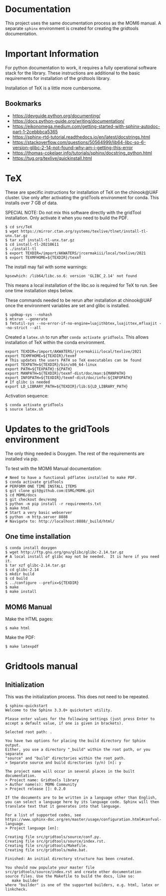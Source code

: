 # Documentation

This project uses the same documentation process as the MOM6 manual.
A separate `sphinx` environment is created for creating the gridtools
documentation.

# Important Information

For python documentation to work, it requires a fully operational 
software stack for the library.  These instructions are additional
to the basic requirements for installation of the gridtools
library.

Installation of TeX is a little more cumbersome.

## Bookmarks

 * https://devguide.python.org/documenting/
 * https://docs.python-guide.org/writing/documentation/
 * https://eikonomega.medium.com/getting-started-with-sphinx-autodoc-part-1-2cebbbca5365
 * https://sphinx-rtd-tutorial.readthedocs.io/en/latest/docstrings.html
 * https://stackoverflow.com/questions/50564999/lib64-libc-so-6-version-glibc-2-14-not-found-why-am-i-getting-this-error
 * https://thomas-cokelaer.info/tutorials/sphinx/docstring_python.html
 * https://tug.org/texlive/quickinstall.html

# TeX

These are specific instructions for installation of TeX on the chinook@UAF cluster.
Use only after activating the gridTools environment for conda.  This installs over
7 GB of data.

SPECIAL NOTE: Do not mix this software directly with the gridTool installation.
Only activate it when you need to build the PDF.

```
$ cd src/TeX
$ wget https://mirror.ctan.org/systems/texlive/tlnet/install-tl-unx.tar.gz
$ tar xzf install-tl-unx.tar.gz
$ cd install-tl-20210611
$ ./install-tl
$ export TEXDIR=/import/AKWATERS/jrcermakiii/local/texlive/2021
$ export TEXMFHOME=${TEXDIR}/texmf
```

The install may fail with some warnings:
```
kpsewhich: /lib64/libc.so.6: version 'GLIBC_2.14' not found
```
This means a local installation of the libc.so is required for TeX to run.  See one
time installation steps below.  

These commands needed to be rerun after installation at chinook@UAF once the
environment variables are set and glibc is installed.

```
$ updmap-sys --nohash
$ mtxrun --generate
$ fmtutil-sys --no-error-if-no-engine=luajithbtex,luajittex,mfluajit --no-strict --all
```

Created a `latex.sh` to run after `conda activate gridTools`.  This allows installation
of TeX within the conda environment.

```
export TEXDIR=/import/AKWATERS/jrcermakiii/local/texlive/2021
export TEXMFHOME=${TEXDIR}/texmf
# This updates the users PATH so TeX executables can be found
export TEXPATH=${TEXDIR}/bin/x86_64-linux
export PATH=${TEXPATH}:${PATH}
export MANPATH=${TEXDIR}/texmf-dist/doc/man:${MANPATH}
export INFOPATH=${TEXDIR}/texmf-dist/doc/info:${INFOPATH}
# If glibc is needed
export LD_LIBRARY_PATH=${TEXDIR}/lib:${LD_LIBRARY_PATH}
```

Activation sequence:
```
$ conda activate gridTools
$ source latex.sh
```

# Updates to the gridTools environment

The only thing needed is Doxygen.  The rest of the
requirements are installed via pip.

To test with the MOM6 Manual documentation:
```
# Need to have a functional pdflatex installed to make PDF.
$ conda activate gridTools
# PERFORM ONE TIME INSTALL ITEMS
$ git clone git@github.com:ESMG/MOM6.git
$ cd MOM6/docs
$ git checkout dev/esmg
$ python -m pip install -r requirements.txt
$ make html
# Start a very basic webserver
$ python -m http.server 8888
# Navigate to: http://localhost:8888/_build/html/
```

## One time installation

```
$ conda install doxygen
$ wget http://ftp.gnu.org/gnu/glibc/glibc-2.14.tar.gz
# A local install of glibc may not be needed.  It is here if you need it.
$ tar xzf glibc-2.14.tar.gz
$ cd glibc-2.14
$ mkdir build
$ cd build
$ ../configure --prefix=${TEXDIR}
$ make
$ make install
```

## MOM6 Manual

Make the HTML pages:
```
$ make html
```

Make the PDF:
```
$ make latexpdf
```

# Gridtools manual

## Initialization

This was the initialization process.  This does not need to be
repeated.

```
$ sphinx-quickstart
Welcome to the Sphinx 3.3.0+ quickstart utility.

Please enter values for the following settings (just press Enter to
accept a default value, if one is given in brackets).

Selected root path: .

You have two options for placing the build directory for Sphinx output.
Either, you use a directory "_build" within the root path, or you separate
"source" and "build" directories within the root path.
> Separate source and build directories (y/n) [n]: y

The project name will occur in several places in the built documentation.
> Project name: Gridtools library
> Author name(s): MOM6 Community
> Project release []: 0.2.0

If the documents are to be written in a language other than English,
you can select a language here by its language code. Sphinx will then
translate text that it generates into that language.

For a list of supported codes, see
https://www.sphinx-doc.org/en/master/usage/configuration.html#confval-language.
> Project language [en]: 

Creating file src/gridtools/source/conf.py.
Creating file src/gridtools/source/index.rst.
Creating file src/gridtools/Makefile.
Creating file src/gridtools/make.bat.

Finished: An initial directory structure has been created.

You should now populate your master file src/gridtools/source/index.rst and create other documentation
source files. Use the Makefile to build the docs, like so:
   make builder
where "builder" is one of the supported builders, e.g. html, latex or linkcheck.
```
